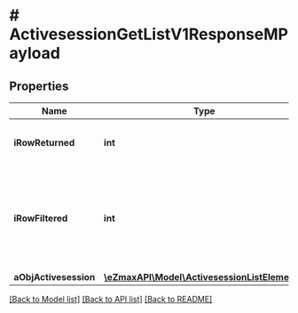 # # ActivesessionGetListV1ResponseMPayload

## Properties

Name | Type | Description | Notes
------------ | ------------- | ------------- | -------------
**iRowReturned** | **int** | The number of rows returned |
**iRowFiltered** | **int** | The number of rows matching your filters (if any) or the total number of rows |
**aObjActivesession** | [**\eZmaxAPI\Model\ActivesessionListElement[]**](ActivesessionListElement.md) |  |

[[Back to Model list]](../../README.md#models) [[Back to API list]](../../README.md#endpoints) [[Back to README]](../../README.md)
